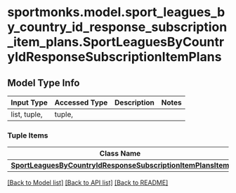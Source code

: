 # sportmonks.model.sport_leagues_by_country_id_response_subscription_item_plans.SportLeaguesByCountryIdResponseSubscriptionItemPlans

## Model Type Info
Input Type | Accessed Type | Description | Notes
------------ | ------------- | ------------- | -------------
list, tuple,  | tuple,  |  | 

### Tuple Items
Class Name | Input Type | Accessed Type | Description | Notes
------------- | ------------- | ------------- | ------------- | -------------
[**SportLeaguesByCountryIdResponseSubscriptionItemPlansItem**](SportLeaguesByCountryIdResponseSubscriptionItemPlansItem.md) | [**SportLeaguesByCountryIdResponseSubscriptionItemPlansItem**](SportLeaguesByCountryIdResponseSubscriptionItemPlansItem.md) | [**SportLeaguesByCountryIdResponseSubscriptionItemPlansItem**](SportLeaguesByCountryIdResponseSubscriptionItemPlansItem.md) |  | 

[[Back to Model list]](../../README.md#documentation-for-models) [[Back to API list]](../../README.md#documentation-for-api-endpoints) [[Back to README]](../../README.md)


